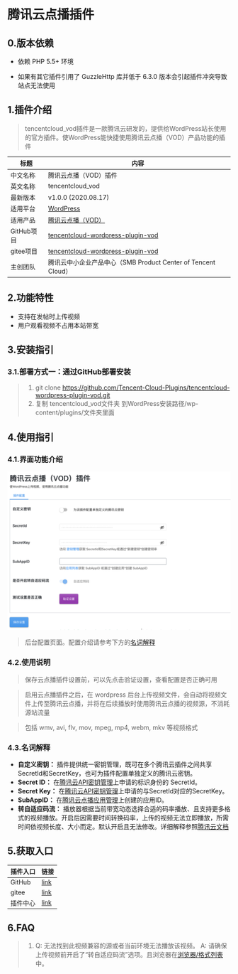 # 腾讯云点播插件

## 0.版本依赖

- 依赖 PHP 5.5+ 环境

- 如果有其它插件引用了 GuzzleHttp 库并低于 6.3.0 版本会引起插件冲突导致站点无法使用

## 1.插件介绍

> tencentcloud_vod插件是一款腾讯云研发的，提供给WordPress站长使用的官方插件。使WordPress能快捷使用腾讯云点播（VOD）产品功能的插件

| 标题       | 内容                                                                                                          |
| -------- | ----------------------------------------------------------------------------------------------------------- |
| 中文名称     | 腾讯云点播（VOD）插件                                                                                                |
| 英文名称     | tencentcloud_vod                                                                                            |
| 最新版本     | v1.0.0 (2020.08.17)                                                                                         |
| 适用平台     | [WordPress](https://wordpress.org/)                                                               |
| 适用产品     | [腾讯云点播（VOD）](https://cloud.tencent.com/product/vod)                                                         |
| GitHub项目 | [tencentcloud-wordpress-plugin-vod](https://github.com/Tencent-Cloud-Plugins/tencentcloud-wordpress-plugin-vod) |
| gitee项目 | [tencentcloud-wordpress-plugin-vod](https://gitee.com/Tencent-Cloud-Plugins/tencentcloud-wordpress-plugin-vod) |
| 主创团队     | 腾讯云中小企业产品中心（SMB Product Center of Tencent Cloud）                                                            |

## 2.功能特性

- 支持在发帖时上传视频
- 用户观看视频不占用本站带宽

## 3.安装指引

### 3.1.部署方式一：通过GitHub部署安装

> 1. git clone https://github.com/Tencent-Cloud-Plugins/tencentcloud-wordpress-plugin-vod.git
> 2. 复制 tencentcloud_vod文件夹 到WordPress安装路径/wp-content/plugins/文件夹里面

## 4.使用指引

### 4.1.界面功能介绍

![](./images/wordpress_vod1.png)

> 后台配置页面。配置介绍请参考下方的[名词解释](#_4-2-名词解释)

### 4.2.使用说明

> 保存云点播插件设置前，可以先点击验证设置，查看配置是否正确可用

> 启用云点播插件之后，在 wordpress 后台上传视频文件，会自动将视频文件上传至腾讯云点播，并将在后续播放时使用腾讯云点播的视频源，不消耗源站流量

> 包括 wmv, avi, flv, mov, mpeg, mp4, webm, mkv 等视频格式

### 4.3.名词解释

- **自定义密钥：** 插件提供统一密钥管理，既可在多个腾讯云插件之间共享SecretId和SecretKey，也可为插件配置单独定义的腾讯云密钥。
- **Secret ID：** 在[腾讯云API密钥管理](https://console.cloud.tencent.com/cam/capi)上申请的标识身份的 SecretId。
- **Secret Key：** 在[腾讯云API密钥管理](https://console.cloud.tencent.com/cam/capi)上申请的与SecretId对应的SecretKey。
- **SubAppID：** 在[腾讯云点播应用管理](https://console.cloud.tencent.com/vod/app-manage)上创建的应用ID。
- **转自适应码流：** 播放器根据当前带宽动态选择合适的码率播放、且支持更多格式的视频播放。开启后因需要时间转换码率，上传的视频无法立即播放，所需时间依视频长度、大小而定。默认开启且无法修改。详细解释参照[腾讯云文档](https://cloud.tencent.com/document/product/266/34071)

## 5.获取入口

| 插件入口   | 链接                                                                               |
| ------ | -------------------------------------------------------------------------------- |
| GitHub | [link](https://github.com/Tencent-Cloud-Plugins/tencentcloud-wordpress-plugin-vod) |
| gitee  | [link](https://gitee.com/Tencent-Cloud-Plugins/tencentcloud-wordpress-plugin-vod) |
| 插件中心 | [link](https://wordpress.org/plugins/tencentcloud-vod/#installation) |

## 6.FAQ

> 1. Q: 无法找到此视频兼容的源或者当前环境无法播放该视频。
>    A: 请确保上传视频前开启了“转自适应码流”选项。且浏览器在[浏览器/格式列表](https://cloud.tencent.com/document/product/266/14424) 中。

